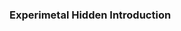 ### Experimetal Hidden Introduction 

<!--
**vanzilar/Vanzilar** is a ✨ _special_ ✨ repository because its `README.md` (this file) appears on your GitHub profile.

Here are some ideas to get you started:

- 🔭 I’m currently working on many projects off github.
- 🌱 I’m currently learning QFT and Qubit style computing.
- 👯 I’m looking to collaborate on unsure, I tend to be too busy to work :( 
- 🤔 I’m looking for help with Quantum Computing.
- 💬 Ask me about Midi, Java, MFi, SMAF, QM, Chemistry, Japanese.
- 📫 How to reach me: www.purplepaul.com
- 😄 Pronouns: they/them/he/him
- ⚡ Fun fact: 納豆は大好きです。
-->
